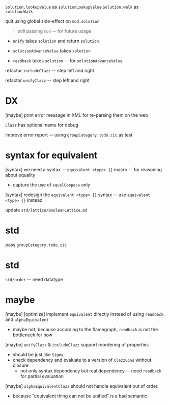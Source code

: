 `Solution.lookupValue` as `solutionLookupValue`
`Solution.walk` as `solutionWalk`

quit using global side-effect on `mod.solution`

> still passing `mod` -- for future usage

- `unify` takes `solution` and return `solution`

- `solutionAdvanceValue` takes `solution`

- `readback` takes `solution` -- for `solutionAdvanceValue`

refactor `includeClazz` -- step left and right

refactor `unifyClazz` -- step left and right

# DX

[maybe] print error message in XML for re-parsing them on the web

`Clazz` has optional name for debug

improve error report -- using `groupCategory.todo.cic` as test

# syntax for equivalent

[syntax] we need a syntax -- `equivalent <type> {}` macro -- for reasoning about equality

- capture the use of `equalCompose` only

[syntax] redesign the `equivalent <type> []` syntax -- use `equivalent <type> {}` instead

update `std/lattice/BooleanLattice.md`

# std

pass `groupCategory.todo.cic`

# std

`std/order` -- need datatype

# maybe

[maybe] [optimize] implement `equivalent` directly instead of using `readback` and `alphaEquivalent`

- maybe not, because according to the flamegraph, `readback` is not the bottleneck for now

[maybe] `unifyClazz` & `includeClazz` support reordering of properties

- should be just like `Sigma`
- check dependency and evaluate to a version of `ClazzCons` without closure
  - not only syntax dependency but real dependency -- need `readback` for partial evaluation

[maybe] `alphaEquivalentClazz` should not handle equivalent out of order.

- because "equivalent thing can not be unified" is a bad semantic.
